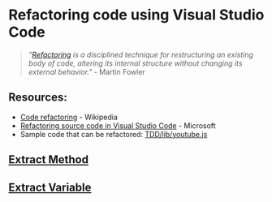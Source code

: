 # Refactoring code using Visual Studio Code

>_"[Refactoring](https://refactoring.com/) is a disciplined technique for restructuring an existing body of code, altering its internal structure without changing its external behavior."_ - Martin Fowler

## Resources:  
- [Code refactoring](https://en.wikipedia.org/wiki/Code_refactoring) - Wikipedia  
- [Refactoring source code in Visual Studio Code](https://code.visualstudio.com/docs/editor/refactoring) - Microsoft  
- Sample code that can be refactored: [TDD/lib/youtube.js](https://github.com/insanity54/TDD/blob/42a3978940a75ff288a74656da6c0ba0d9506fce/lib/youtube.js)


## [Extract Method](https://refactoring.com/catalog/extractFunction.html) 
 
## [Extract Variable](https://refactoring.com/catalog/extractVariable.html) 


